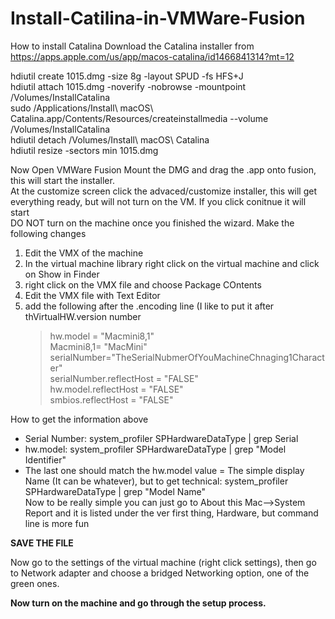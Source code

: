 # Install-Catilina-in-VMWare-Fusion
How to install Catalina 
Download the Catalina installer from https://apps.apple.com/us/app/macos-catalina/id1466841314?mt=12
<p>
hdiutil create 1015.dmg -size 8g -layout SPUD -fs HFS+J<br />
hdiutil attach 1015.dmg -noverify -nobrowse -mountpoint /Volumes/InstallCatalina<br />
sudo /Applications/Install\ macOS\ Catalina.app/Contents/Resources/createinstallmedia --volume /Volumes/InstallCatalina<br />
hdiutil detach /Volumes/Install\ macOS\ Catalina<br />
hdiutil resize -sectors min 1015.dmg<br />
</p>
<p>
Now Open VMWare Fusion</ br>
Mount the DMG and drag the .app onto fusion, this will start the installer.<br>
At the customize screen click the advaced/customize installer, this will get everything ready, but will not turn on the VM. If you click conitnue it will start</br>
DO NOT turn on the machine once you finished the wizard. Make the following changes</br>
<ol>
  <li>Edit the VMX of the machine</li>
  <li>In the virtual machine library right click on the virtual machine and click on Show in Finder</li>
  <li>right click on the VMX file and choose Package COntents</li>
  <li>Edit the VMX file with Text Editor</li>
  <li>add the following after the .encoding line (I like to put it after thVirtualHW.version number
    <blockquote>
      hw.model = "Macmini8,1"</br>
    Macmini8,1= "MacMini"</br>
    serialNumber="TheSerialNubmerOfYouMachineChnaging1Character"</br>
serialNumber.reflectHost = "FALSE"</br>
hw.model.reflectHost = "FALSE"</br>
smbios.reflectHost = "FALSE"</br>
    </blockquote>
  </li>
  </ol>
  How to get the information above
  <ul>
  <li>Serial Number: system_profiler SPHardwareDataType | grep Serial </li>
  <li>hw.model: system_profiler SPHardwareDataType | grep "Model Identifier"</li>
  <li>The last one should match the hw.model value = The simple display Name (It can be whatever), but to get technical: system_profiler SPHardwareDataType | grep "Model Name"
    </lI>Now to be really simple you can just go to About this Mac-->System Report and it is listed under the ver first thing, Hardware, but command line is more fun</li>
    </ul>
 <p>
  <B>SAVE THE FILE</B>
  </p><p>
  Now go to the settings of the virtual machine (right click settings), then go to Network adapter and choose a bridged Networking option, one of the green ones.
  </p>
  <B>Now turn on the machine and go through the setup process.</B>
    
